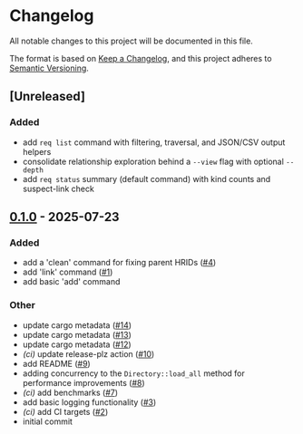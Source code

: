 # Changelog

All notable changes to this project will be documented in this file.

The format is based on [Keep a Changelog](https://keepachangelog.com/en/1.0.0/),
and this project adheres to [Semantic Versioning](https://semver.org/spec/v2.0.0.html).

## [Unreleased]

### Added

- add `req list` command with filtering, traversal, and JSON/CSV output helpers
- consolidate relationship exploration behind a `--view` flag with optional `--depth`
- add `req status` summary (default command) with kind counts and suspect-link check

## [0.1.0](https://github.com/danieleades/requirements-manager/releases/tag/v0.1.0) - 2025-07-23

### Added

- add a 'clean' command for fixing parent HRIDs ([#4](https://github.com/danieleades/requirements-manager/pull/4))
- add 'link' command ([#1](https://github.com/danieleades/requirements-manager/pull/1))
- add basic 'add' command

### Other

- update cargo metadata ([#14](https://github.com/danieleades/requirements-manager/pull/14))
- update cargo metadata ([#13](https://github.com/danieleades/requirements-manager/pull/13))
- update cargo metadata ([#12](https://github.com/danieleades/requirements-manager/pull/12))
- *(ci)* update release-plz action ([#10](https://github.com/danieleades/requirements-manager/pull/10))
- add README ([#9](https://github.com/danieleades/requirements-manager/pull/9))
- adding concurrency to the `Directory::load_all` method for performance improvements ([#8](https://github.com/danieleades/requirements-manager/pull/8))
- *(ci)* add benchmarks ([#7](https://github.com/danieleades/requirements-manager/pull/7))
- add basic logging functionality ([#3](https://github.com/danieleades/requirements-manager/pull/3))
- *(ci)* add CI targets ([#2](https://github.com/danieleades/requirements-manager/pull/2))
- initial commit
